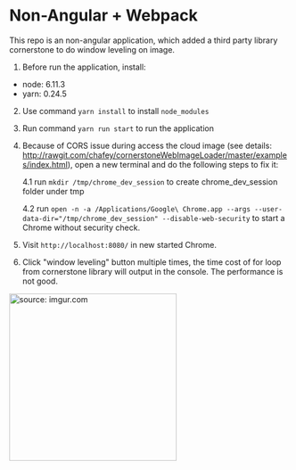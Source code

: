 # Non-Angular + Webpack

This repo is an non-angular application, which added a third party library cornerstone to do window leveling on image.

1. Before run the application, install:

- node: 6.11.3
- yarn: 0.24.5

2. Use command `yarn install` to install `node_modules`

3. Run command `yarn run start` to run the application

4. Because of CORS issue during access the cloud image (see details: http://rawgit.com/chafey/cornerstoneWebImageLoader/master/examples/index.html), open a new terminal and do the following steps to fix it:

   4.1 run `mkdir /tmp/chrome_dev_session` to create chrome_dev_session folder under tmp
   
   4.2 run `open -n -a /Applications/Google\ Chrome.app --args --user-data-dir="/tmp/chrome_dev_session" --disable-web-security` to start a Chrome without security check.

5. Visit `http://localhost:8080/` in new started Chrome.

6. Click "window leveling" button multiple times, the time cost of for loop from cornerstone library will output in the console. The performance is not good.

<a href="https://imgur.com/d8yGsMj"><img src="https://i.imgur.com/d8yGsMj.png" title="source: imgur.com" width="300"/></a>
